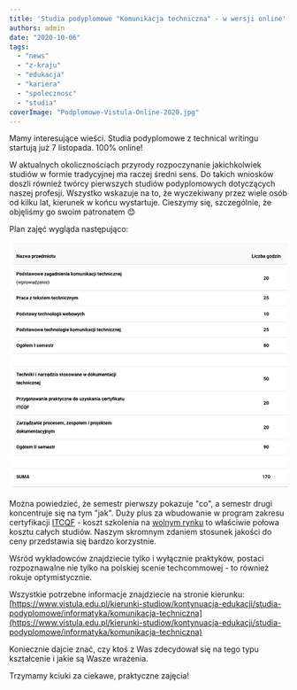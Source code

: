 ```yaml
---
title: 'Studia podyplomowe "Komunikacja techniczna" - w wersji online'
authors: admin
date: "2020-10-06"
tags:
  - "news"
  - "z-kraju"
  - "edukacja"
  - "kariera"
  - "spolecznosc"
  - "studia"
coverImage: "Podplomowe-Vistula-Online-2020.jpg"
---
```


Mamy interesujące wieści. Studia podyplomowe z technical writingu startują już 7
listopada. 100% online!

<!--truncate-->

W aktualnych okolicznościach przyrody rozpoczynanie jakichkolwiek studiów w
formie tradycyjnej ma raczej średni sens. Do takich wniosków doszli również
twórcy pierwszych studiów podyplomowych dotyczących naszej profesji. Wszystko
wskazuje na to, że wyczekiwany przez wiele osób od kilku lat, kierunek w końcu
wystartuje. Cieszymy się, szczególnie, że objęliśmy go swoim patronatem 😊

Plan zajęć wygląda następująco:

![](images/Podyplomowe-techwriting-plan.png)

Można powiedzieć, że semestr pierwszy pokazuje "co", a semestr drugi koncentruje
się na tym "jak". Duży plus za wbudowanie w program zakresu certyfikacji
[ITCQF](http://itcqf.org/) - koszt szkolenia na
[wolnym rynku](http://techwriter.pl/szkolenia/) to właściwie połowa kosztu
całych studiów. Naszym skromnym zdaniem stosunek jakości do ceny przedstawia się
bardzo korzystnie.

Wśród wykładowców znajdziecie tylko i wyłącznie praktyków, postaci rozpoznawalne
nie tylko na polskiej scenie techcommowej - to również rokuje optymistycznie.

Wszystkie potrzebne informacje znajdziecie na stronie kierunku:
[https://www.vistula.edu.pl/kierunki-studiow/kontynuacja-edukacji/studia-podyplomowe/informatyka/komunikacja-techniczna](https://www.vistula.edu.pl/kierunki-studiow/kontynuacja-edukacji/studia-podyplomowe/informatyka/komunikacja-techniczna)

Koniecznie dajcie znać, czy ktoś z Was zdecydował się na tego typu kształcenie i
jakie są Wasze wrażenia.

Trzymamy kciuki za ciekawe, praktyczne zajęcia!
